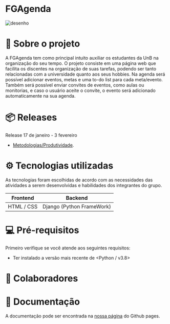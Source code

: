 # FGAgenda

![desenho](https://user-images.githubusercontent.com/54339291/152462292-2f2fa005-d44f-4ba4-a1cd-280f175b4e25.jpeg=20x)

# 📄 Sobre o projeto

A FGAgenda tem como principal intuito auxiliar os estudantes da UnB na organização do seu tempo. O projeto consiste em uma página web que facilita os discentes na organização de suas tarefas, podendo ser tanto relacionadas com a universidade quanto aos seus hobbies. Na agenda será possível adicionar eventos, metas e uma to-do list para cada meta/evento. Também será possível enviar convites de eventos, como aulas ou monitorias, e caso o usuário aceite o convite, o evento será adicionado automaticamente na sua agenda.

# 📦 Releases

Release 17 de janeiro - 3 fevereiro

* [Metodologias/Produtividade](https://www.youtube.com/watch?v=F8BgfqlM-iw).

# ⚙️ Tecnologias utilizadas

As tecnologias foram escolhidas de acordo com as necessidades das atividades a serem desenvolvidas e habilidades dos integrantes do grupo.

| Frontend |	Backend |
| - | - |
| HTML / CSS | Django (Python FrameWork) |

# 💻 Pré-requisitos

Primeiro verifique se você atende aos seguintes requisitos:

* Ter instalado a versão mais recente de <Python / v3.8>

# 🤝 Colaboradores



#  📜 Documentação

A documentação pode ser encontrada na [nossa página](https://fgaunb-mds-gm.github.io/2021.2-FGAgenda/#/) do Github pages.
